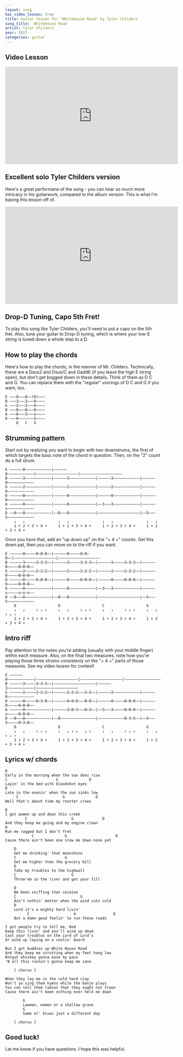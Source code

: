 ```yaml
---
layout: song
has_video_lesson: true
title: Guitar lesson for "Whitehouse Road" by Tyler Childers
song_title:  Whitehouse Road
artist: Tyler Childers
year: 2017
categories: guitar
---
```


## Video Lesson

<iframe width="560" height="315" src="https://www.youtube.com/embed/G_t7sCI53Fg?showinfo=0" frameborder="0" allowfullscreen></iframe>

## Excellent solo Tyler Childers version

Here's a great performane of the song - you can hear so much more intricacy in his guitarwork, compared to the album version. This is what I'm basing this lesson off of.

<iframe width="560" height="315" src="https://www.youtube.com/embed/oOIJecsnaWg?rel=0" frameborder="0" gesture="media" allow="encrypted-media" allowfullscreen></iframe>

## Drop-D Tuning, Capo 5th Fret!

To play this song like Tyler Childers, you'll need to put a capo on the 5th fret. Also, tune your guitar to Drop-D tuning, which is where your low-E string is tuned down a whole step to a D.

## How to play the chords

Here's how to play the chords, in the manner of Mr. Childers. Technically, these are a Dsus2 and Dsus/C and Gadd6 (if you leave the high E string open), but don't get bogged down in these details. Think of them as D C and G. You can replace them with the "regular" voicings of D C and G if you want, too.

    E –––0–––0––(0)–––
    B –––3–––3–––0––––
    G –––2–––2–––0––––
    D –––0–––0–––0––––
    A –––0–––3–––x––––
    D –––0–––––––5––––
         D   C   G    

## Strumming pattern

Start out by realizing you want to begin with two downstrums, the first of which targets the bass note of the chord in question. Then, on the "2" count do a full strum.

    E ––––––0––––––––––––|––––––0––––––––––––|–––––––––––––––––––|–––––––––––––––––––
    B ––––––3––––––––––––|––––––3––––––––––––|––––––3––––––––––––|––––––0––––––––––––
    G ––––––2––––––––––––|––––––2––––––––––––|––––––2––––––––––––|––––––0––––––––––––
    D ––––––0––––––––––––|––––––0––––––––––––|––––––0––––––––––––|––––––0––––––––––––
    A ––––––0––––––––––––|––––––0––––––––––––|––3–––3––––––––––––|––––––x––––––––––––
    D ––0–––0––––––––––––|––0–––0––––––––––––|–––––––––––––––––––|––5–––5––––––––––––
        ↓   ↓               ↓   ↓               ↓   ↓               ↓   ↓
        1 + 2 + 3 + 4 +     1 + 2 + 3 + 4 +     1 + 2 + 3 + 4 +     1 + 2 + 3 + 4 +

Once you have that, add an "up down up" on the "+ 4 +" counts. Get this down pat, then you can move on to the riff if you want.

    E ––––––0–––––0–0–0––|––––––0–––––0–0–0––|–––––––––––––––––––|–––––––––––––––––––
    B ––––––3–––––3–3–3––|––––––3–––––3–3–3––|––––––3–––––3–3–3––|––––––0–––––0–0–0––
    G ––––––2–––––2–2–2––|––––––2–––––2–2–2––|––––––2–––––2–2–2––|––––––0–––––0–0–0––
    D ––––––0–––––0–0–0––|––––––0–––––0–0–0––|––––––0–––––0–0–0––|––––––0–––––0–0–0––
    A ––––––0––––––––––––|––––––0––––––––––––|––3–––3––––––––––––|––––––x–––––x–x–x––
    D ––0–––0––––––––––––|––0–––0––––––––––––|–––––––––––––––––––|––5–––5––––––––––––
        D                   D                   C                   G
        ↓   ↓     ↑ ↓ ↑     ↓   ↓     ↑ ↓ ↑     ↓   ↓     ↑ ↓ ↑     ↓   ↓     ↑ ↓ ↑
        1 + 2 + 3 + 4 +     1 + 2 + 3 + 4 +     1 + 2 + 3 + 4 +     1 + 2 + 3 + 4 +

## Intro riff

Pay attention to the notes you're adding (usually with your middle finger) within each measure. Also, on the final two measures, note how you're playing those three strums consistenly on the "+ 4 +" parts of those measures. See my video lesson for context!

    E ––––––0––––––––––––|–––––––––––––––––––|–––––––––––––––––––|–––––––––––––––––––
    B ––––––3–––––3–3–3––|–––––––––––––––––––|––––––3––––––––––––|–––––––––––––––––––
    G ––––––2–––––2–2–2––|––––––2–2–2–––2–2––|––––––2––––––––––––|––––––0––––––––––––
    D ––––––0–––––0–3–0––|––––––0–0–0–––0–0––|––––––0–––––0–0–0––|––––––0–––––0–0–0––
    A ––––––0––––––––––––|––––––3–0–3–––0–3––|––3–––3–––––0–0–0––|––––––x–––––0–0–0––
    D ––0–––0––––––––––––|––0––––––––––––––––|––––––––––––0–3–5––|––5–––5–––––0–3–0––
        D                   D                   C                   G
        ↓   ↓     ↑ ↓ ↑     ↓   ↓ ↑ ↓   ↓ ↑     ↓   ↓     ↑ ↓ ↑     ↓   ↓     ↑ ↓ ↑
        1 + 2 + 3 + 4 +     1 + 2 + 3 + 4 +     1 + 2 + 3 + 4 +     1 + 2 + 3 + 4 +

## Lyrics w/ chords

    D
    Early in the morning when the sun does rise
    C                      G              D
    Layin' in the bed with bloodshot eyes
    D
    Late in the evenin' when the sun sinks low
         C                    G              D
    Well that's about time my rooster crows

    D
    I got women up and down this creek
             C                    G             D
    And they keep me going and my engine clean
    D
    Run me ragged but I don't fret
                C              G                      D
    Cause there ain't been one slow me down none yet

        D
        Get me drinking' that moonshine
        C                      G
        Get me higher than the grocery bill
        D
        Take my troubles to the highwall
        C                         G
        Throw'em in the river and get your fill

        D
        We been sniffing that cocaine
        C                             G
        Ain't nothin' better when the wind cuts cold
        D
        Lord it's a mighty hard livin'
              C                    G                 D
        But a damn good feelin' to run these roads

    I got people try to tell me, Red
    Keep this livin' and you'll wind up dead
    Cast your troubles on the Lord of Lord's
    Or wind up laying on a coolin' board

    But I got buddies up White House Road
    And they keep me strutting when my feet hang low
    Rotgut whiskey gonna ease my pain
    'N all this runnin's gonna keep me sane

        [ chorus ]

    When they lay me in the cold hard clay
    Won't ya sing them hymns while the banjo plays
    You can tell them ladies that they ought not frown
    Cause there ain't been nothing ever held me down

            G
            Lawmen, women or a shallow grave
            G
            Same ol' blues just a different day

        [ chorus ]

## Good luck!

Let me know if you have questions. I hope this was helpful.
